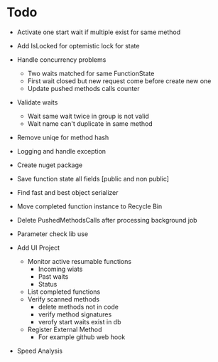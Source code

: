 ﻿# Todo

* Activate one start wait if multiple exist for same method
* Add IsLocked for optemistic lock for state
* Handle concurrency problems
	* Two waits matched for same FunctionState
	* First wait closed but new request come before create new one
	* Update pushed methods calls counter
* Validate waits
	* Wait same wait twice in group is not valid
	* Wait name can't duplicate in same method


* Remove uniqe for method hash

* Logging and handle exception

* Create nuget package

* Save function state all fields [public and non public]
* Find fast and best object serializer
* Move completed function instance to Recycle Bin
* Delete PushedMethodsCalls after processing background job
* Parameter check lib use
* Add UI Project
	* Monitor active resumable functions
		* Incoming wiats
		* Past waits
		* Status
	* List completed functions
	* Verify scanned methods 
		* delete methods not in code
		* verify method signatures
		* verofy start waits exist in db
	* Register External Method
		* For example github web hook


* Speed Analysis	
